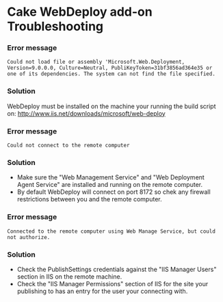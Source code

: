 Cake WebDeploy add-on Troubleshooting
=============



### Error message
```
Could not load file or assembly 'Microsoft.Web.Deployment, Version=9.0.0.0, Culture=Neutral, PubliKeyToken=31bf3856ad364e35 or one of its dependencies. The system can not find the file specified.
```

### Solution

WebDeploy must be installed on the machine your running the build script on:
http://www.iis.net/downloads/microsoft/web-deploy



### Error message
```
Could not connect to the remote computer
```

### Solution

* Make sure the "Web Management Service" and "Web Deployment Agent Service" are installed and running on the remote computer.
* By default WebDeploy will connect on port 8172 so chek any firewall restrictions between you and the remote computer.



### Error message
```
Connected to the remote computer using Web Manage Service, but could not authorize.
```

### Solution

* Check the PublishSettings credentials against the "IIS Manager Users" section in IIS on the remote machine.
* Check the "IIS Manager Permissions" section of IIS for the site your publishing to has an entry for the user your connecting with.